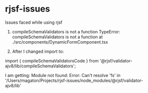 # rjsf-issues
Issues faced while using rjsf

1. compileSchemaValidators is not a function
TypeError: compileSchemaValidators is not a function
    at ./src/components/DynamicFormComponent.tsx 

2. After I changed import to:

import { compileSchemaValidatorsCode } from '@rjsf/validator-ajv8/lib/compileSchemaValidators';

I am getting:
Module not found: Error: Can't resolve 'fs' in '/Users/magaton/Projects/rjsf-issues/node_modules/@rjsf/validator-ajv8/lib'
